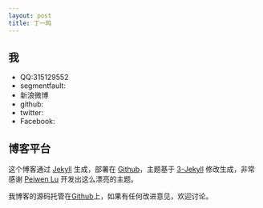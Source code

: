 ```yaml
---
layout: post
title: 丁一鸣
---
```


## 我

* QQ:315129552
* segmentfault:
* 新浪微博
* github:
* twitter:
* Facebook:

## 博客平台

这个博客通过 [Jekyll](http://jekyllrb.com/) 生成，部署在 [Github](https://pages.github.com)，主题基于 [3-Jekyll](https://github.com/P233/3-Jekyll) 修改生成，非常感谢 [Peiwen Lu](https://github.com/P233) 开发出这么漂亮的主题。

我博客的源码托管在[Github](https://github.com/dingyiming.github.io)上，如果有任何改进意见，欢迎讨论。